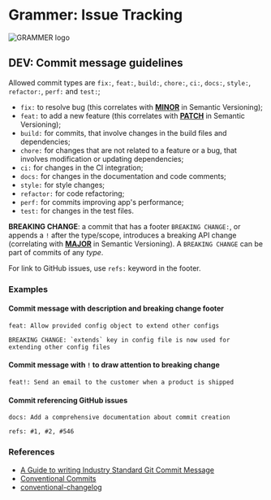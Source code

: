 # Grammer: Issue Tracking

![GRAMMER logo](https://grammer.jobs.cz/assets/components/header/images/logo.gif?av=0eaee00e00ca86a2)

## DEV: Commit message guidelines

Allowed commit types are `fix:`, `feat:`, `build:`, `chore:`, `ci:`, `docs:`, `style:`, `refactor:`, `perf:` and `test:`;

* `fix:` to resolve bug (this correlates with [**MINOR**](https://semver.org/#summary) in Semantic Versioning);
* `feat:` to add a new feature (this correlates with [**PATCH**](https://semver.org/#summary) in Semantic Versioning);
* `build:` for commits, that involve changes in the build files and dependencies;
* `chore:` for changes that are not related to a feature or a bug, that involves modification or updating dependencies;
* `ci:` for changes in the CI integration;
* `docs:` for changes in the documentation and code comments;
* `style:` for style changes;
* `refactor:` for code refactoring;
* `perf:` for commits improving app's performance;
* `test:` for changes in the test files.

**BREAKING CHANGE**: a commit that has a footer `BREAKING CHANGE:`, or appends a `!` after the type/scope, introduces a breaking API change (correlating with [**MAJOR**](https://semver.org/#summary) in Semantic Versioning). A `BREAKING CHANGE` can be part of commits of any _type_.

For link to GitHub issues, use `refs:` keyword in the footer.

### Examples

#### Commit message with description and breaking change footer

```
feat: Allow provided config object to extend other configs

BREAKING CHANGE: `extends` key in config file is now used for extending other config files
```

#### Commit message with `!` to draw attention to breaking change

```
feat!: Send an email to the customer when a product is shipped
```

#### Commit referencing GitHub issues

```
docs: Add a comprehensive documentation about commit creation

refs: #1, #2, #546
```

### References

* [A Guide to writing Industry Standard Git Commit Message](https://dev.to/tuasegun/a-guide-to-writing-industry-standard-git-commit-message-2ohl)
* [Conventional Commits](https://www.conventionalcommits.org/en/v1.0.0/)
* [conventional-changelog](https://github.com/conventional-changelog/commitlint/tree/master/%40commitlint/config-conventional)

[//]: # (## BUILD:)
